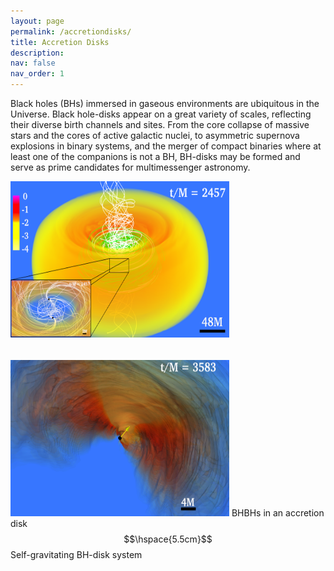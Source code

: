 ```yaml
---
layout: page
permalink: /accretiondisks/
title: Accretion Disks
description: 
nav: false
nav_order: 1
---
```



Black holes (BHs) immersed in gaseous environments are
ubiquitous in the Universe. Black hole-disks appear
on a great variety of scales, reflecting their diverse birth channels and sites. 
From the core collapse of massive stars and the cores of active galactic nuclei, 
to asymmetric supernova explosions in binary systems, and the merger of
compact binaries where at least one of the companions is not
a BH, BH-disks may be formed and serve as prime candidates for multimessenger astronomy.

<img width="350" height=250 src="/assets/img/final_q1_1.png" /> $$\hspace{1cm}$$
<img width="350" height=250 src="/assets/img/90_last_cut.png" /> 
BHBHs in an accretion disk $$\hspace{5.5cm}$$ Self-gravitating BH-disk system 

<!--- Topics of interest include:  --->
<!--- - Isolated black hole/neutron star with an accretion disk  --->
<!--- - Binary system with an accretion disk   --->


